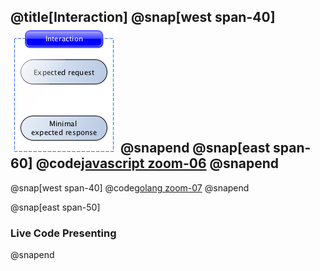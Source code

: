 @title[Interaction]
@snap[west span-40]
![Interaction](./assets/imgs/interaction.png)
@snapend
@snap[east span-60]
@code[javascript zoom-06](.\assets\code\interaction.json)
@snapend
---
@snap[west span-40]
@code[golang zoom-07](src/go/sample.go)
@snapend

@snap[east span-50]
### Live Code Presenting
@snapend